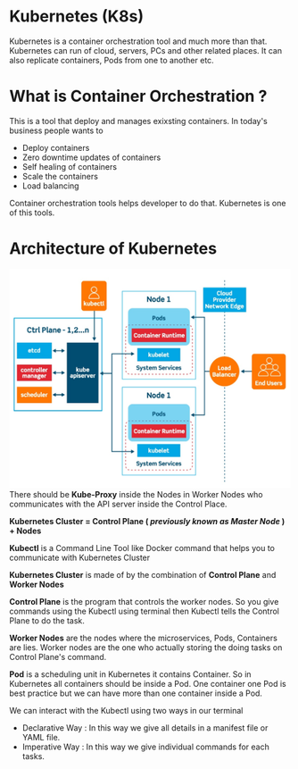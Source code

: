 # Kubernetes (K8s)

Kubernetes is a container orchestration tool and much more than that. Kubernetes can run of cloud, servers, PCs and other related places. It can also replicate containers, Pods from one to another etc.

# What is Container Orchestration ?

This is a tool that deploy and manages exixsting containers. In today's business people wants to 

- Deploy containers
- Zero downtime updates of containers
- Self healing of containers
- Scale the containers
- Load balancing

Container orchestration tools helps developer to do that. Kubernetes is one of this tools.

# Architecture of Kubernetes

![Architecture of Kubernetes](./assets/images/kubernetes-constructs-concepts-architecture.jpg)
There should be **Kube-Proxy** inside the Nodes in Worker Nodes who communicates with the API server inside the Control Place.

**Kubernetes Cluster = Control Plane ( *previously known as Master Node* ) + Nodes**

**Kubectl** is a Command Line Tool like Docker command that helps you to communicate with Kubernetes Cluster

**Kubernetes Cluster** is made of by the combination of **Control Plane** and **Worker Nodes**

**Control Plane** is the program that controls the worker nodes. So you give commands using the Kubectl using terminal then Kubectl tells the Control Plane to do the task.

**Worker Nodes** are the nodes where the microservices, Pods, Containers are lies. Worker nodes are the one who actually storing the doing tasks on Control Plane's command.

**Pod** is a scheduling unit in Kubernetes it contains Container. So in Kubernetes all containers should be inside a Pod. One container one Pod is best practice but we can have more than one container inside a Pod.

We can interact with the Kubectl using two ways in our terminal 

- Declarative Way : In this way we give all details in a manifest file or YAML file. 
- Imperative Way : In this way we give individual commands for each tasks.
